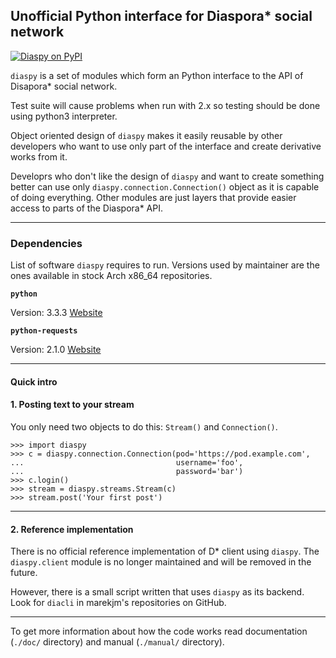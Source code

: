 ## Unofficial Python interface for Diaspora\* social network

[![Diaspy on PyPI](https://badge.fury.io/py/diaspy-api.png)](https://pypi.python.org/pypi/diaspy-api)

`diaspy` is a set of modules which form an Python interface to the API of
Disapora\* social network. 

Test suite will cause problems when run with 2.x so testing should be done 
using python3 interpreter.

Object oriented design of `diaspy` makes it easily reusable by other 
developers who want to use only part of the interface and create derivative
works from it.

Developrs who don't like the design of `diaspy` and want to create something better
can use only `diaspy.connection.Connection()` object as it is capable of
doing everything. Other modules are just layers that provide easier access to
parts of the Diaspora\* API.

----

### Dependencies

List of software `diaspy` requires to run.
Versions used by maintainer are the ones available in stock Arch x86\_64 repositories.

**`python`**

Version: 3.3.3
[Website](https://www.python.org/)


**`python-requests`**

Version: 2.1.0
[Website](http://docs.python-requests.org/en/latest/)


----

#### Quick intro

#### 1. Posting text to your stream

You only need two objects to do this: `Stream()` and `Connection()`. 

    >>> import diaspy
    >>> c = diaspy.connection.Connection(pod='https://pod.example.com',
    ...                                  username='foo',
    ...                                  password='bar')
    >>> c.login()
    >>> stream = diaspy.streams.Stream(c)
    >>> stream.post('Your first post')

----

#### 2. Reference implementation

There is no official reference implementation of D\* client using `diaspy`.
The `diaspy.client` module is no longer maintained and will be removed in the future.

However, there is a small script written that uses `diaspy` as its backend.
Look for `diacli` in marekjm's repositories on GitHub.

----

To get more information about how the code works read 
documentation (`./doc/` directory) and manual (`./manual/` directory).

